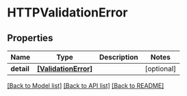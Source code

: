 # HTTPValidationError


## Properties
Name | Type | Description | Notes
------------ | ------------- | ------------- | -------------
**detail** | [**[ValidationError]**](ValidationError.md) |  | [optional] 

[[Back to Model list]](../README.md#documentation-for-models) [[Back to API list]](../README.md#documentation-for-api-endpoints) [[Back to README]](../README.md)


